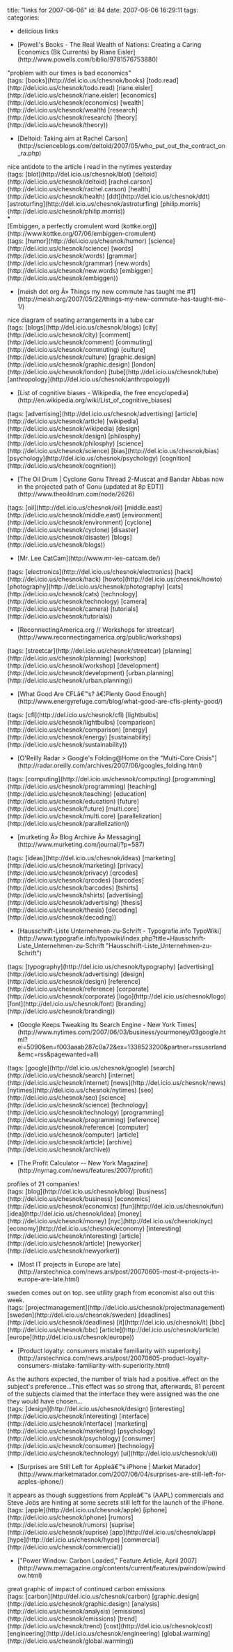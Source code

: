 title: "links for 2007-06-06"
id: 84
date: 2007-06-06 16:29:11
tags: 
categories: 
- delicious links

*   <div>[Powell's Books - The Real Wealth of Nations: Creating a Caring Economics (Bk Currents) by Riane Eisler](http://www.powells.com/biblio/9781576753880)</div>
<div>"problem with our times is bad economics"</div>
<div>(tags: [books](http://del.icio.us/chesnok/books) [todo.read](http://del.icio.us/chesnok/todo.read) [riane.eisler](http://del.icio.us/chesnok/riane.eisler) [economics](http://del.icio.us/chesnok/economics) [wealth](http://del.icio.us/chesnok/wealth) [research](http://del.icio.us/chesnok/research) [theory](http://del.icio.us/chesnok/theory))</div>

*   <div>[Deltoid: Taking aim at Rachel Carson](http://scienceblogs.com/deltoid/2007/05/who_put_out_the_contract_on_ra.php)</div>
<div>nice antidote to the article i read in the nytimes yesterday</div>
<div>(tags: [blot](http://del.icio.us/chesnok/blot) [deltoid](http://del.icio.us/chesnok/deltoid) [rachel.carson](http://del.icio.us/chesnok/rachel.carson) [health](http://del.icio.us/chesnok/health) [ddt](http://del.icio.us/chesnok/ddt) [astroturfing](http://del.icio.us/chesnok/astroturfing) [philip.morris](http://del.icio.us/chesnok/philip.morris))</div>

<!--more-->*   <div>[Embiggen, a perfectly cromulent word (kottke.org)](http://www.kottke.org/07/06/embiggen-cromulent)</div>
<div>(tags: [humor](http://del.icio.us/chesnok/humor) [science](http://del.icio.us/chesnok/science) [words](http://del.icio.us/chesnok/words) [grammar](http://del.icio.us/chesnok/grammar) [new.words](http://del.icio.us/chesnok/new.words) [embiggen](http://del.icio.us/chesnok/embiggen))</div>

*   <div>[meish dot org Â» Things my new commute has taught me #1](http://meish.org/2007/05/22/things-my-new-commute-has-taught-me-1/)</div>
<div>nice diagram of seating arrangements in a tube car</div>
<div>(tags: [blogs](http://del.icio.us/chesnok/blogs) [city](http://del.icio.us/chesnok/city) [comment](http://del.icio.us/chesnok/comment) [commuting](http://del.icio.us/chesnok/commuting) [culture](http://del.icio.us/chesnok/culture) [graphic.design](http://del.icio.us/chesnok/graphic.design) [london](http://del.icio.us/chesnok/london) [tube](http://del.icio.us/chesnok/tube) [anthropology](http://del.icio.us/chesnok/anthropology))</div>

*   <div>[List of cognitive biases - Wikipedia, the free encyclopedia](http://en.wikipedia.org/wiki/List_of_cognitive_biases)</div>
<div>(tags: [advertising](http://del.icio.us/chesnok/advertising) [article](http://del.icio.us/chesnok/article) [wikipedia](http://del.icio.us/chesnok/wikipedia) [design](http://del.icio.us/chesnok/design) [philosphy](http://del.icio.us/chesnok/philosphy) [science](http://del.icio.us/chesnok/science) [bias](http://del.icio.us/chesnok/bias) [psychology](http://del.icio.us/chesnok/psychology) [cognition](http://del.icio.us/chesnok/cognition))</div>

*   <div>[The Oil Drum | Cyclone Gonu Thread 2-Muscat and Bandar Abbas now in the projected path of Gonu (updated at 8p EDT)](http://www.theoildrum.com/node/2626)</div>
<div>(tags: [oil](http://del.icio.us/chesnok/oil) [middle.east](http://del.icio.us/chesnok/middle.east) [environment](http://del.icio.us/chesnok/environment) [cyclone](http://del.icio.us/chesnok/cyclone) [disaster](http://del.icio.us/chesnok/disaster) [blogs](http://del.icio.us/chesnok/blogs))</div>

*   <div>[Mr. Lee CatCam](http://www.mr-lee-catcam.de/)</div>
<div>(tags: [electronics](http://del.icio.us/chesnok/electronics) [hack](http://del.icio.us/chesnok/hack) [howto](http://del.icio.us/chesnok/howto) [photography](http://del.icio.us/chesnok/photography) [cats](http://del.icio.us/chesnok/cats) [technology](http://del.icio.us/chesnok/technology) [camera](http://del.icio.us/chesnok/camera) [tutorials](http://del.icio.us/chesnok/tutorials))</div>

*   <div>[ReconnectingAmerica.org // Workshops for streetcar](http://www.reconnectingamerica.org/public/workshops)</div>
<div>(tags: [streetcar](http://del.icio.us/chesnok/streetcar) [planning](http://del.icio.us/chesnok/planning) [workshop](http://del.icio.us/chesnok/workshop) [development](http://del.icio.us/chesnok/development) [urban.planning](http://del.icio.us/chesnok/urban.planning))</div>

*   <div>[What Good Are CFLâ€™s? â€¦Plenty Good Enough](http://www.energyrefuge.com/blog/what-good-are-cfls-plenty-good/)</div>
<div>(tags: [cfl](http://del.icio.us/chesnok/cfl) [lightbulbs](http://del.icio.us/chesnok/lightbulbs) [comparison](http://del.icio.us/chesnok/comparison) [energy](http://del.icio.us/chesnok/energy) [sustainability](http://del.icio.us/chesnok/sustainability))</div>

*   <div>[O'Reilly Radar &gt; Google's Folding@Home on the "Multi-Core Crisis"](http://radar.oreilly.com/archives/2007/06/googles_folding.html)</div>
<div>(tags: [computing](http://del.icio.us/chesnok/computing) [programming](http://del.icio.us/chesnok/programming) [teaching](http://del.icio.us/chesnok/teaching) [education](http://del.icio.us/chesnok/education) [future](http://del.icio.us/chesnok/future) [multi.core](http://del.icio.us/chesnok/multi.core) [parallelization](http://del.icio.us/chesnok/parallelization))</div>

*   <div>[murketing Â» Blog Archive Â» Messaging](http://www.murketing.com/journal/?p=587)</div>
<div>(tags: [ideas](http://del.icio.us/chesnok/ideas) [marketing](http://del.icio.us/chesnok/marketing) [privacy](http://del.icio.us/chesnok/privacy) [qrcodes](http://del.icio.us/chesnok/qrcodes) [barcodes](http://del.icio.us/chesnok/barcodes) [tshirts](http://del.icio.us/chesnok/tshirts) [advertising](http://del.icio.us/chesnok/advertising) [thesis](http://del.icio.us/chesnok/thesis) [decoding](http://del.icio.us/chesnok/decoding))</div>

*   <div>[Hausschrift-Liste Unternehmen-zu-Schrift - Typografie.info TypoWiki](http://www.typografie.info/typowiki/index.php?title=Hausschrift-Liste_Unternehmen-zu-Schrift "Hausschrift-Liste_Unternehmen-zu-Schrift")</div>
<div>(tags: [typography](http://del.icio.us/chesnok/typography) [advertising](http://del.icio.us/chesnok/advertising) [design](http://del.icio.us/chesnok/design) [reference](http://del.icio.us/chesnok/reference) [corporate](http://del.icio.us/chesnok/corporate) [logo](http://del.icio.us/chesnok/logo) [font](http://del.icio.us/chesnok/font) [branding](http://del.icio.us/chesnok/branding))</div>

*   <div>[Google Keeps Tweaking Its Search Engine - New York Times](http://www.nytimes.com/2007/06/03/business/yourmoney/03google.html?ei=5090&en=f003aaab287c0a72&ex=1338523200&partner=rssuserland&emc=rss&pagewanted=all)</div>
<div>(tags: [google](http://del.icio.us/chesnok/google) [search](http://del.icio.us/chesnok/search) [internet](http://del.icio.us/chesnok/internet) [news](http://del.icio.us/chesnok/news) [nytimes](http://del.icio.us/chesnok/nytimes) [seo](http://del.icio.us/chesnok/seo) [science](http://del.icio.us/chesnok/science) [technology](http://del.icio.us/chesnok/technology) [programming](http://del.icio.us/chesnok/programming) [reference](http://del.icio.us/chesnok/reference) [computer](http://del.icio.us/chesnok/computer) [article](http://del.icio.us/chesnok/article) [archive](http://del.icio.us/chesnok/archive))</div>

*   <div>[The Profit Calculator -- New York Magazine](http://nymag.com/news/features/2007/profit/)</div>
<div>profiles of 21 companies!</div>
<div>(tags: [blog](http://del.icio.us/chesnok/blog) [business](http://del.icio.us/chesnok/business) [economics](http://del.icio.us/chesnok/economics) [fun](http://del.icio.us/chesnok/fun) [idea](http://del.icio.us/chesnok/idea) [money](http://del.icio.us/chesnok/money) [nyc](http://del.icio.us/chesnok/nyc) [economy](http://del.icio.us/chesnok/economy) [interesting](http://del.icio.us/chesnok/interesting) [article](http://del.icio.us/chesnok/article) [newyorker](http://del.icio.us/chesnok/newyorker))</div>

*   <div>[Most IT projects in Europe are late](http://arstechnica.com/news.ars/post/20070605-most-it-projects-in-europe-are-late.html)</div>
<div>sweden comes out on top. see utility graph from economist also out this week.</div>
<div>(tags: [projectmanagement](http://del.icio.us/chesnok/projectmanagement) [sweden](http://del.icio.us/chesnok/sweden) [deadlines](http://del.icio.us/chesnok/deadlines) [it](http://del.icio.us/chesnok/it) [bbc](http://del.icio.us/chesnok/bbc) [article](http://del.icio.us/chesnok/article) [europe](http://del.icio.us/chesnok/europe))</div>

*   <div>[Product loyalty: consumers mistake familiarity with superiority](http://arstechnica.com/news.ars/post/20070605-product-loyalty-consumers-mistake-familiarity-with-superiority.html)</div>
<div>As the authors expected, the number of trials had a positive..effect on the subject's preference...This effect was so strong that, afterwards, 81 percent of the subjects claimed that the interface they were assigned was the one they would have chosen...</div>
<div>(tags: [design](http://del.icio.us/chesnok/design) [interesting](http://del.icio.us/chesnok/interesting) [interface](http://del.icio.us/chesnok/interface) [marketing](http://del.icio.us/chesnok/marketing) [psychology](http://del.icio.us/chesnok/psychology) [consumer](http://del.icio.us/chesnok/consumer) [technology](http://del.icio.us/chesnok/technology) [ui](http://del.icio.us/chesnok/ui))</div>

*   <div>[Surprises are Still Left for Appleâ€™s iPhone | Market Matador](http://www.marketmatador.com/2007/06/04/surprises-are-still-left-for-apples-iphone/)</div>
<div>It appears as though suggestions from Appleâ€™s (AAPL) commercials and Steve Jobs are hinting at some secrets still left for the launch of the iPhone.</div>
<div>(tags: [apple](http://del.icio.us/chesnok/apple) [iphone](http://del.icio.us/chesnok/iphone) [rumors](http://del.icio.us/chesnok/rumors) [suprise](http://del.icio.us/chesnok/suprise) [app](http://del.icio.us/chesnok/app) [hype](http://del.icio.us/chesnok/hype) [commercial](http://del.icio.us/chesnok/commercial))</div>

*   <div>["Power Window: Carbon Loaded," Feature Article, April 2007](http://www.memagazine.org/contents/current/features/pwindow/pwindow.html)</div>
<div>great graphic of impact of continued carbon emissions</div>
<div>(tags: [carbon](http://del.icio.us/chesnok/carbon) [graphic.design](http://del.icio.us/chesnok/graphic.design) [analysis](http://del.icio.us/chesnok/analysis) [emissions](http://del.icio.us/chesnok/emissions) [trend](http://del.icio.us/chesnok/trend) [cost](http://del.icio.us/chesnok/cost) [engineering](http://del.icio.us/chesnok/engineering) [global.warming](http://del.icio.us/chesnok/global.warming))</div>
